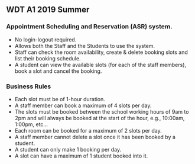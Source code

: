 ## WDT A1 2019 Summer

### Appointment Scheduling and Reservation (ASR) system. 

* No login-logout required.
* Allows both the Staff and the Students to use the system.
* Staff can check the room availability, create & delete booking slots and list their booking schedule.
* A student can view the available slots (for each of the staff members), book a slot and cancel the booking.

### Business Rules
* Each slot must be of 1-hour duration.
* A staff member can book a maximum of 4 slots per day.
* The slots must be booked between the school working hours of 9am to 2pm and will always be booked at the start of the hour, e.g., 10:00am, 1:00pm, etc…
* Each room can be booked for a maximum of 2 slots per day.
* A staff member cannot delete a slot once it has been booked by a student.
* A student can only make 1 booking per day.
* A slot can have a maximum of 1 student booked into it.
